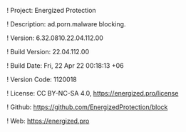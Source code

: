 ! Project: Energized Protection

! Description: ad.porn.malware blocking.

! Version: 6.32.0810.22.04.112.00

! Build Version: 22.04.112.00

! Build Date: Fri, 22 Apr 22 00:18:13 +06

! Version Code: 1120018

! License: CC BY-NC-SA 4.0, https://energized.pro/license

! Github: https://github.com/EnergizedProtection/block

! Web: https://energized.pro
